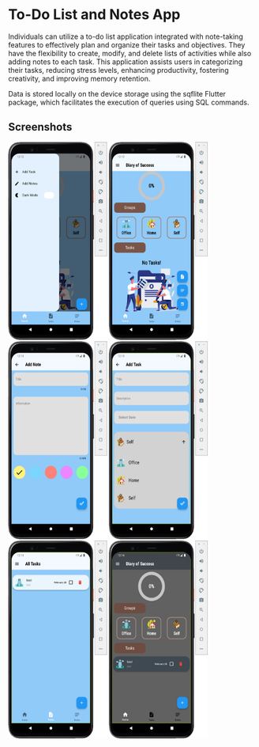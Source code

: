 
# To-Do List and Notes App

Individuals can utilize a to-do list application integrated with note-taking features to effectively plan and organize their tasks and objectives. They have the flexibility to create, modify, and delete lists of activities while also adding notes to each task. This application assists users in categorizing their tasks, reducing stress levels, enhancing productivity, fostering creativity, and improving memory retention.

Data is stored locally on the device storage using the sqflite Flutter package, which facilitates the execution of queries using SQL commands.


## Screenshots

<img src="https://github.com/usanv/diaree_tasks_notes-flutter/blob/main/screenshots/1.png" width="200" height="400" />
<img src="https://github.com/usanv/diaree_tasks_notes-flutter/blob/main/screenshots/2.png" width="200" height="400" />
<img src="https://github.com/usanv/diaree_tasks_notes-flutter/blob/main/screenshots/3.png" width="200" height="400" />
<img src="https://github.com/usanv/diaree_tasks_notes-flutter/blob/main/screenshots/4.png" width="200" height="400" />
<img src="https://github.com/usanv/diaree_tasks_notes-flutter/blob/main/screenshots/5.png" width="200" height="400" />
<img src="https://github.com/usanv/diaree_tasks_notes-flutter/blob/main/screenshots/6.png" width="200" height="400" />
